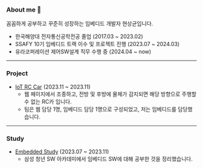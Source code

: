 ### About me 👋
꼼꼼하게 공부하고 꾸준히 성장하는 임베디드 개발자 현상균입니다.
+ 한국해양대 전자통신공학전공 졸업 (2017.03 ~ 2023.02)
+ SSAFY 10기 임베디드 트랙 이수 및 프로젝트 진행 (2023.07 ~ 2024.03)
+ 유라코퍼레이션 제어SW설계 직무 수행 중 (2024.04 ~ now)

---
### Project

+ [IoT RC Car](https://github.com/htts1049/IoT-RC-Car) (2023.11 ~ 2023.11)
  + 웹 페이지에서 조종하고, 전방 및 후방에 물체가 감지되면 해당 방향으로 주행할 수 없는 RC카 입니다.
  + 팀은 웹 담당 1명, 임베디드 담당 1명으로 구성되었고, 저는 임베디드를 담당했습니다.

---

### Study

+ [Embedded Study](https://cake-banana-1aa.notion.site/Embedded-Study-0257d537520140c7a096c9e897408fea?pvs=4) (2023.07 ~ 2023.11)
  + 삼성 청년 SW 아카데미에서 임베디드 SW에 대해 공부한 것을 정리했습니다.
